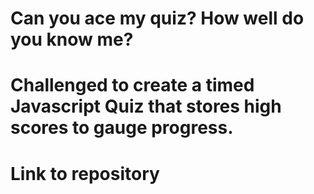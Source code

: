 # Can you ace my quiz? How well do you know me?
# Challenged to create a timed Javascript Quiz that stores high scores to gauge progress. 
# 
# Link to repository 
